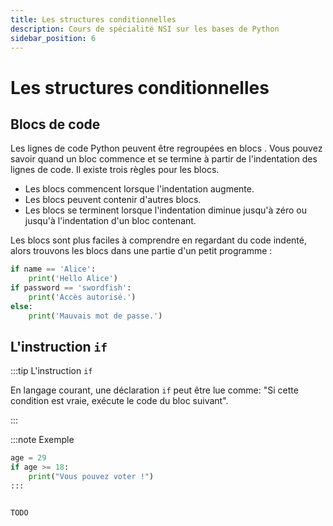 ```yaml
---
title: Les structures conditionnelles
description: Cours de spécialité NSI sur les bases de Python
sidebar_position: 6
---
```


# Les structures conditionnelles

## Blocs de code

Les lignes de code Python peuvent être regroupées en blocs . Vous pouvez savoir quand un bloc commence et se termine à partir de l'indentation des lignes de code. Il existe trois règles pour les blocs.

- Les blocs commencent lorsque l'indentation augmente.
- Les blocs peuvent contenir d'autres blocs.
- Les blocs se terminent lorsque l'indentation diminue jusqu'à zéro ou jusqu'à l'indentation d'un bloc contenant.

Les blocs sont plus faciles à comprendre en regardant du code indenté, alors trouvons les blocs dans une partie d'un petit programme :

```python
if name == 'Alice':
    print('Hello Alice')
if password == 'swordfish':
    print('Accès autorisé.')
else:
    print('Mauvais mot de passe.')

```

## L'instruction `if`

:::tip L'instruction `if`

En langage courant, une déclaration `if` peut être lue comme: "Si cette condition est vraie, exécute le code du bloc suivant".

:::

:::note Exemple

```python
age = 29
if age >= 18:
    print("Vous pouvez voter !")
:::


TODO
```
